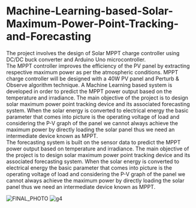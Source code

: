 # Machine-Learning-based-Solar-Maximum-Power-Point-Tracking-and-Forecasting
The project involves the design of Solar MPPT charge controller using DC/DC buck converter and Arduino Uno microcontroller.  
The MPPT controller improves the efficiency of the PV panel by extracting respective maximum power as per the atmospheric conditions. 
MPPT charge controller will be designed with a 40W PV panel and Perturb & Observe algorithm technique. 
A Machine Learning based system is developed in order to predict the MPPT power output based on the temperature and irradiance.
The main objective of the project is to design solar maximum power point tracking device and its associated forecasting system.  When the solar energy is converted to electrical energy the basic parameter that comes into picture is the operating voltage of load and considering the P-V graph of the panel we cannot always achieve the maximum power by directly loading the solar panel thus we need an intermediate device known as MPPT.  
The forecasting system is built on the sensor data to predict the MPPT power output based on temperature and irradiance. The main objective of the project is to design solar maximum power point tracking device and its associated forecasting system.  When the solar energy is converted to electrical energy the basic parameter that comes into picture is the operating voltage of load and considering the P-V graph of the panel we cannot always achieve the maximum power by directly loading the solar panel thus we need an intermediate device known as MPPT.

![FINAL_PHOTO](https://user-images.githubusercontent.com/60823367/190897391-4e3d5785-7edf-43f3-9906-8c6155fa12c5.png)
![g4](https://user-images.githubusercontent.com/60823367/190897445-20cc055c-31f2-44b7-9cec-08536f201a26.png)
